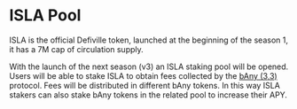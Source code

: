 # ISLA Pool

ISLA is the official Defiville token, launched at the beginning of the season 1, it has a 7M cap of circulation supply.

With the launch of the next season (v3) an ISLA staking pool will be opened. Users will be able to stake ISLA to obtain fees collected by the [bAny (3,3)](../bany-3-3.md) protocol. Fees will be distributed in different bAny tokens. In this way ISLA stakers can also stake bAny tokens in the related pool to increase their APY.
